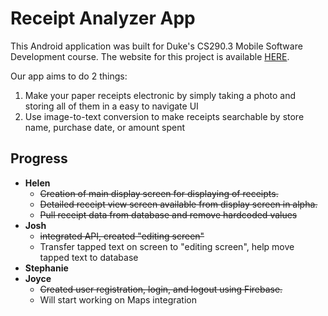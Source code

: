 # Receipt Analyzer App
This Android application was built for Duke's CS290.3 Mobile Software Development course. The website for this project is available [HERE](https://joycechoi19.github.io/receiptAnalyzerWebsite/). 

Our app aims to do 2 things:
1. Make your paper receipts electronic by simply taking a photo and storing all of them in a easy to navigate UI 
2. Use image-to-text conversion to make receipts searchable by store name, purchase date, or amount spent

## Progress
* **Helen**
  * ~~Creation of main display screen for displaying of receipts.~~
  * ~~Detailed receipt view screen available from display screen in alpha.~~
  * ~~Pull receipt data from database and remove hardcoded values~~
* **Josh**
  * ~~integrated API, created "editing screen"~~
  * Transfer tapped text on screen to "editing screen", help move tapped text to database
* **Stephanie**
* **Joyce**
  * ~~Created user registration, login, and logout using Firebase.~~
  * Will start working on Maps integration
